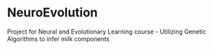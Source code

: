 # NeuroEvolution
Project for Neural and Evolutionary Learning course - Utilizing Genetic Algorithms to infer milk components
